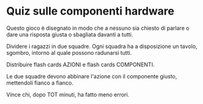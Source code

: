 # Quiz sulle componenti hardware

Questo gioco è disegnato in modo che a nessuno sia chiesto di parlare o dare una risposta giusta o sbagliata davanti a tutti.

Dividere i ragazzi in due squadre. Ogni squadra ha a disposizione un tavolo, sgombro, intorno al quale possono radunarsi tutti.

Distribuire flash cards AZIONI e flash cards COMPONENTI.

Le due squadre devono abbinare l'azione con il componente giusto, mettendoli fianco a fianco.

Vince chi, dopo TOT minuti, ha fatto meno errori.
